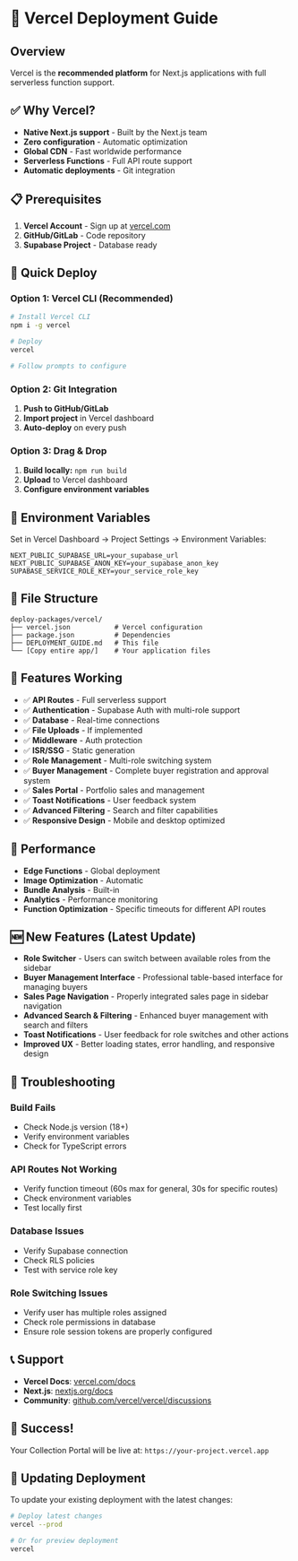 # 🚀 Vercel Deployment Guide

## Overview
Vercel is the **recommended platform** for Next.js applications with full serverless function support.

## ✅ Why Vercel?
- **Native Next.js support** - Built by the Next.js team
- **Zero configuration** - Automatic optimization
- **Global CDN** - Fast worldwide performance
- **Serverless Functions** - Full API route support
- **Automatic deployments** - Git integration

## 📋 Prerequisites
1. **Vercel Account** - Sign up at [vercel.com](https://vercel.com)
2. **GitHub/GitLab** - Code repository
3. **Supabase Project** - Database ready

## 🚀 Quick Deploy

### Option 1: Vercel CLI (Recommended)
```bash
# Install Vercel CLI
npm i -g vercel

# Deploy
vercel

# Follow prompts to configure
```

### Option 2: Git Integration
1. **Push to GitHub/GitLab**
2. **Import project** in Vercel dashboard
3. **Auto-deploy** on every push

### Option 3: Drag & Drop
1. **Build locally:** `npm run build`
2. **Upload** to Vercel dashboard
3. **Configure environment variables**

## 🔧 Environment Variables

Set in Vercel Dashboard → Project Settings → Environment Variables:

```env
NEXT_PUBLIC_SUPABASE_URL=your_supabase_url
NEXT_PUBLIC_SUPABASE_ANON_KEY=your_supabase_anon_key
SUPABASE_SERVICE_ROLE_KEY=your_service_role_key
```

## 📁 File Structure
```
deploy-packages/vercel/
├── vercel.json           # Vercel configuration
├── package.json          # Dependencies
├── DEPLOYMENT_GUIDE.md   # This file
└── [Copy entire app/]    # Your application files
```

## 🎯 Features Working
- ✅ **API Routes** - Full serverless support
- ✅ **Authentication** - Supabase Auth with multi-role support
- ✅ **Database** - Real-time connections
- ✅ **File Uploads** - If implemented
- ✅ **Middleware** - Auth protection
- ✅ **ISR/SSG** - Static generation
- ✅ **Role Management** - Multi-role switching system
- ✅ **Buyer Management** - Complete buyer registration and approval system
- ✅ **Sales Portal** - Portfolio sales and management
- ✅ **Toast Notifications** - User feedback system
- ✅ **Advanced Filtering** - Search and filter capabilities
- ✅ **Responsive Design** - Mobile and desktop optimized

## 🚀 Performance
- **Edge Functions** - Global deployment
- **Image Optimization** - Automatic
- **Bundle Analysis** - Built-in
- **Analytics** - Performance monitoring
- **Function Optimization** - Specific timeouts for different API routes

## 🆕 New Features (Latest Update)
- **Role Switcher** - Users can switch between available roles from the sidebar
- **Buyer Management Interface** - Professional table-based interface for managing buyers
- **Sales Page Navigation** - Properly integrated sales page in sidebar navigation
- **Advanced Search & Filtering** - Enhanced buyer management with search and filters
- **Toast Notifications** - User feedback for role switches and other actions
- **Improved UX** - Better loading states, error handling, and responsive design

## 🐛 Troubleshooting

### Build Fails
- Check Node.js version (18+)
- Verify environment variables
- Check for TypeScript errors

### API Routes Not Working
- Verify function timeout (60s max for general, 30s for specific routes)
- Check environment variables
- Test locally first

### Database Issues
- Verify Supabase connection
- Check RLS policies
- Test with service role key

### Role Switching Issues
- Verify user has multiple roles assigned
- Check role permissions in database
- Ensure role session tokens are properly configured

## 📞 Support
- **Vercel Docs**: [vercel.com/docs](https://vercel.com/docs)
- **Next.js**: [nextjs.org/docs](https://nextjs.org/docs)
- **Community**: [github.com/vercel/vercel/discussions](https://github.com/vercel/vercel/discussions)

## 🎉 Success!
Your Collection Portal will be live at: `https://your-project.vercel.app`

## 🔄 Updating Deployment
To update your existing deployment with the latest changes:

```bash
# Deploy latest changes
vercel --prod

# Or for preview deployment
vercel
``` 